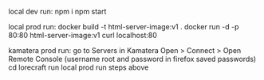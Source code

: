 local dev run:
npm i
npm start

local prod run:
docker build -t html-server-image:v1 .
docker run -d -p 80:80 html-server-image:v1
curl localhost:80

kamatera prod run:
go to Servers in Kamatera
Open > Connect > Open Remote Console (username root and password in firefox saved passwords)
cd lorecraft
run local prod run steps above
